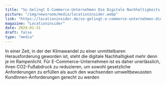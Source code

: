 ```yaml
---
title: "So Gelingt E-Commerce-Unternehmen Die Digitale Nachhaltigkeits-Transformation"
picture: "/img/newsroom/media/locationinsider.webp"
link: "https://locationinsider.de/so-gelingt-e-commerce-unternehmen-die-digitale-nachhaltigkeits-transformation/"
magazine: "Locationinsider"
date: 2024-01-31
draft: false
type: "media"
---
```


In einer Zeit, in der der Klimawandel zu einer unmittelbaren Herausforderung geworden ist, steht die digitale Nachhaltigkeit mehr denn je im Rampenlicht. Für E-Commerce-Unternehmen ist es daher unerlässlich, ihren CO2-Fußabdruck zu reduzieren, um sowohl gesetzliche Anforderungen zu erfüllen als auch den wachsenden umweltbewussten KundInnen-Anforderungen gerecht zu werden